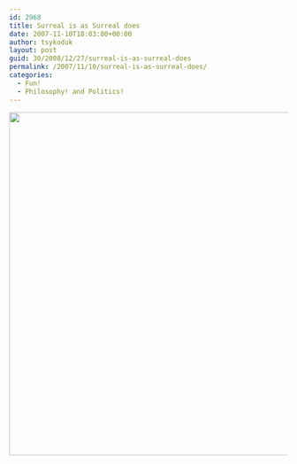 ```yaml
---
id: 2968
title: Surreal is as Surreal does
date: 2007-11-10T18:03:00+00:00
author: tsykoduk
layout: post
guid: 30/2008/12/27/surreal-is-as-surreal-does
permalink: /2007/11/10/surreal-is-as-surreal-does/
categories:
  - Fun!
  - Philosophy! and Politics!
---
```

<img src="http://greg.nokes.name/assets/2007/11/10/ch071110.gif" width="620px" />